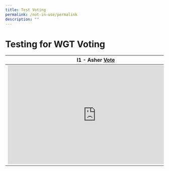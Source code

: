 ```yaml
---
title: Test Voting
permalink: /not-in-use/permalink
description: ""
---
```

# Testing for WGT Voting


| I1 - Asher [Vote](https://form.gov.sg/#!/61e8420767949600143cf75c?622f011a09260b0012490c8c=I1%20Asher) | F1 - Robert Lim [Vote](https://form.gov.sg/#!/61e8420767949600143cf75c?622f011a09260b0012490c8c=F1%20Robert%20Lim) |
| -------- | -------- |
|<iframe width="560" height="315" src="https://www.youtube.com/embed/7LN-OsjmIz8" title="YouTube video player" frameborder="0" allow="accelerometer; autoplay; clipboard-write; encrypted-media; gyroscope; picture-in-picture" allowfullscreen></iframe> |<iframe width="560" height="315" src="https://www.youtube.com/embed/7LN-OsjmIz8" title="YouTube video player" frameborder="0" allow="accelerometer; autoplay; clipboard-write; encrypted-media; gyroscope; picture-in-picture" allowfullscreen></iframe>     |